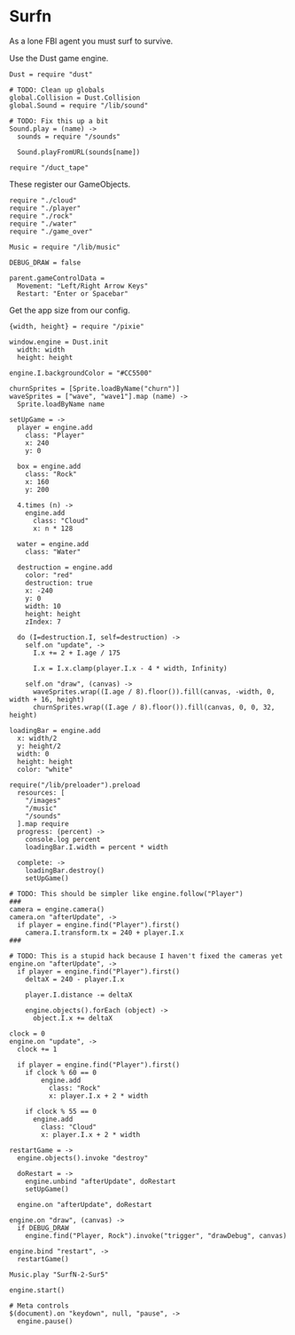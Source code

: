 Surfn
=====

As a lone FBI agent you must surf to survive.

Use the Dust game engine.

    Dust = require "dust"

    # TODO: Clean up globals
    global.Collision = Dust.Collision
    global.Sound = require "/lib/sound"

    # TODO: Fix this up a bit
    Sound.play = (name) ->
      sounds = require "/sounds"
    
      Sound.playFromURL(sounds[name])

    require "/duct_tape"

These register our GameObjects.

    require "./cloud"
    require "./player"
    require "./rock"
    require "./water"
    require "./game_over"

    Music = require "/lib/music"

    DEBUG_DRAW = false

    parent.gameControlData =
      Movement: "Left/Right Arrow Keys"
      Restart: "Enter or Spacebar"

Get the app size from our config.

    {width, height} = require "/pixie"
    
    window.engine = Dust.init
      width: width
      height: height
    
    engine.I.backgroundColor = "#CC5500"
    
    churnSprites = [Sprite.loadByName("churn")]
    waveSprites = ["wave", "wave1"].map (name) ->
      Sprite.loadByName name
    
    setUpGame = ->
      player = engine.add
        class: "Player"
        x: 240
        y: 0
    
      box = engine.add
        class: "Rock"
        x: 160
        y: 200
    
      4.times (n) ->
        engine.add
          class: "Cloud"
          x: n * 128
    
      water = engine.add
        class: "Water"
    
      destruction = engine.add
        color: "red"
        destruction: true
        x: -240
        y: 0
        width: 10
        height: height
        zIndex: 7
    
      do (I=destruction.I, self=destruction) ->
        self.on "update", ->
          I.x += 2 + I.age / 175
    
          I.x = I.x.clamp(player.I.x - 4 * width, Infinity)
    
        self.on "draw", (canvas) ->
          waveSprites.wrap((I.age / 8).floor()).fill(canvas, -width, 0, width + 16, height)
          churnSprites.wrap((I.age / 8).floor()).fill(canvas, 0, 0, 32, height)
    
    loadingBar = engine.add
      x: width/2
      y: height/2
      width: 0
      height: height
      color: "white"
    
    require("/lib/preloader").preload
      resources: [
        "/images"
        "/music"
        "/sounds"
      ].map require
      progress: (percent) ->
        console.log percent
        loadingBar.I.width = percent * width
    
      complete: ->
        loadingBar.destroy()
        setUpGame()
    
    # TODO: This should be simpler like engine.follow("Player")
    ###
    camera = engine.camera()
    camera.on "afterUpdate", ->
      if player = engine.find("Player").first()
        camera.I.transform.tx = 240 + player.I.x
    ###
    
    # TODO: This is a stupid hack because I haven't fixed the cameras yet
    engine.on "afterUpdate", ->
      if player = engine.find("Player").first()
        deltaX = 240 - player.I.x
    
        player.I.distance -= deltaX
    
        engine.objects().forEach (object) ->
          object.I.x += deltaX
    
    clock = 0
    engine.on "update", ->
      clock += 1
    
      if player = engine.find("Player").first()
        if clock % 60 == 0
            engine.add
              class: "Rock"
              x: player.I.x + 2 * width
    
        if clock % 55 == 0
          engine.add
            class: "Cloud"
            x: player.I.x + 2 * width
    
    restartGame = ->
      engine.objects().invoke "destroy"
    
      doRestart = ->
        engine.unbind "afterUpdate", doRestart
        setUpGame()
    
      engine.on "afterUpdate", doRestart
    
    engine.on "draw", (canvas) ->
      if DEBUG_DRAW
        engine.find("Player, Rock").invoke("trigger", "drawDebug", canvas)
    
    engine.bind "restart", ->
      restartGame()
    
    Music.play "SurfN-2-Sur5"
    
    engine.start()
    
    # Meta controls
    $(document).on "keydown", null, "pause", ->
      engine.pause()
